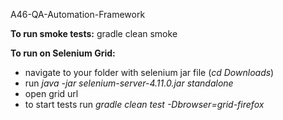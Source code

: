 A46-QA-Automation-Framework


**To run smoke tests:**
gradle clean smoke


**To run on Selenium Grid:**
- navigate to your folder with selenium jar file (_cd Downloads_)
- run _java -jar selenium-server-4.11.0.jar standalone_
- open grid url
- to start tests run _gradle clean test -Dbrowser=grid-firefox_